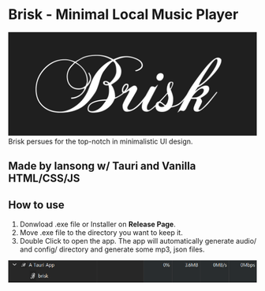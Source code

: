 # Brisk - Minimal Local Music Player
![Logo](./docs/images/Logo.png)
Brisk persues for the top-notch in minimalistic UI design.

## Made by Iansong w/ Tauri and Vanilla HTML/CSS/JS

## How to use

1. Donwload .exe file or Installer on **Release Page**.
1. Move .exe file to the directory you want to keep it.
1. Double Click to open the app. The app will automatically generate audio/ and config/ directory and generate some mp3, json files.



![0% CPU and 3.6MB memory usage](./docs/images/performance.png)